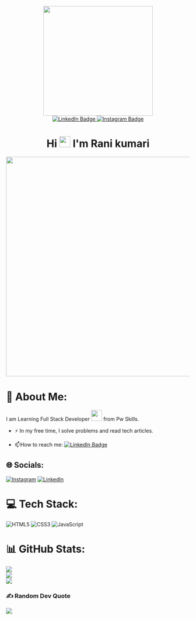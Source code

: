
<div id="header" align="center">
  <img src=https://media.istockphoto.com/id/1093952750/vector/african-american-happy-girl-learning-coding.jpg?s=612x612&w=0&k=20&c=ixbJ8iPoyARi0M9P5h0-qGdtHxaqGxodcu2__36ZFXQ= width="300"/>
</div>

<div id="badges"  align="center">
  <a href="https://www.linkedin.com/feed/">
    <img src="https://img.shields.io/badge/LinkedIn-blue?style=for-the-badge&logo=linkedin&logoColor=white" alt="LinkedIn Badge"/>
  </a>
  <a href="your-youtube-URL">
    <img src="https://img.shields.io/badge/Instagram-darkpink?style=for-the-badge&logo=instagram&logoColor=white" alt="Instagram Badge"/>
  </a>
  
</div>

</div>
<h1 align="center">
  Hi
  <img src="https://media.giphy.com/media/hvRJCLFzcasrR4ia7z/giphy.gif" width="30px"/>
 I'm Rani kumari
</h1>

<div align="center">
  <img src="https://mir-s3-cdn-cf.behance.net/project_modules/disp/601014116770475.6068beff4640a.gif" width="600" />
</div>


# 💫 About Me: 
I am Learning Full Stack Developer <img src="https://media.giphy.com/media/WUlplcMpOCEmTGBtBW/giphy.gif" width="30"> from Pw Skills.

- :zap: In my free time, I solve problems and read tech articles.

- :mailbox:How to reach me: <a href="https://www.linkedin.com/feed/">
    <img src="https://img.shields.io/badge/LinkedIn-blue?style=for-the-badge&logo=linkedin&logoColor=white" alt="LinkedIn Badge"/>
  </a>
  


## 🌐 Socials:
[![Instagram](https://img.shields.io/badge/Instagram-%23E4405F.svg?logo=Instagram&logoColor=white)](https://instagram.com/rani_kr310) [![LinkedIn](https://img.shields.io/badge/LinkedIn-%230077B5.svg?logo=linkedin&logoColor=white)](https://linkedin.com/in/rani-kumari310) 

# 💻 Tech Stack:
![HTML5](https://img.shields.io/badge/html5-%23E34F26.svg?style=for-the-badge&logo=html5&logoColor=white) ![CSS3](https://img.shields.io/badge/css3-%231572B6.svg?style=for-the-badge&logo=css3&logoColor=white) ![JavaScript](https://img.shields.io/badge/javascript-%23323330.svg?style=for-the-badge&logo=javascript&logoColor=%23F7DF1E)
# 📊 GitHub Stats:
![](https://github-readme-stats.vercel.app/api?username=ranikumari&theme=monokai&hide_border=false&include_all_commits=false&count_private=true)<br/>
![](https://github-readme-streak-stats.herokuapp.com/?user=ranikumari&theme=monokai&hide_border=false)<br/>
![](https://github-readme-stats.vercel.app/api/top-langs/?username=ranikumari&theme=monokai&hide_border=false&include_all_commits=false&count_private=true&layout=compact)



### ✍️ Random Dev Quote
![](https://quotes-github-readme.vercel.app/api?type=horizontal&theme=tokyonight)


